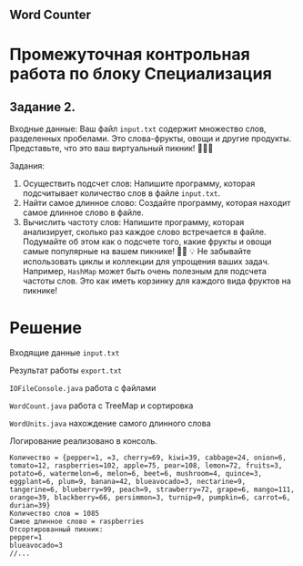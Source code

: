 ## Word Counter

# Промежуточная контрольная работа по блоку Специализация
## Задание 2.

Входные данные:
Ваш файл `input.txt` содержит множество слов, разделенных
пробелами. Это слова-фрукты, овощи и другие продукты.
Представьте, что это ваш виртуальный пикник! 🍎🥕🥧

Задания:
1. Осуществить подсчет слов:
   Напишите программу, которая подсчитывает количество слов в
   файле `input.txt`.
2. Найти самое длинное слово:
   Создайте программу, которая находит самое длинное слово в
   файле.
3. Вычислить частоту слов:
   Напишите программу, которая анализирует, сколько раз каждое
   слово встречается в файле. Подумайте об этом как о подсчете того,
   какие фрукты и овощи самые популярные на вашем пикнике! 🍇🍉
   💡 Не забывайте использовать циклы и коллекции для упрощения ваших
   задач. Например, `HashMap` может быть очень полезным для подсчета
   частоты слов. Это как иметь корзинку для каждого вида фруктов на
   пикнике!

# Решение 
Входящие данные `input.txt`

Результат работы `export.txt`


`IOFileConsole.java` работа с файлами

`WordCount.java` работа с TreeMap и сортировка

`WordUnits.java` нахождение самого длинного слова


Логирование реализовано в консоль. 

```
Количество = {pepper=1, =3, cherry=69, kiwi=39, cabbage=24, onion=6, tomato=12, raspberries=102, apple=75, pear=108, lemon=72, fruits=3, potato=6, watermelon=6, melon=6, beet=6, mushroom=4, quince=3, eggplant=6, plum=9, banana=42, blueavocado=3, nectarine=9, tangerine=6, blueberry=99, peach=9, strawberry=72, grape=6, mango=111, orange=39, blackberry=66, persimmon=3, turnip=9, pumpkin=6, carrot=6, durian=39}
Количество слов = 1085
Самое длинное слово = raspberries
Отсортированный пикник:
pepper=1
blueavocado=3
//...
```